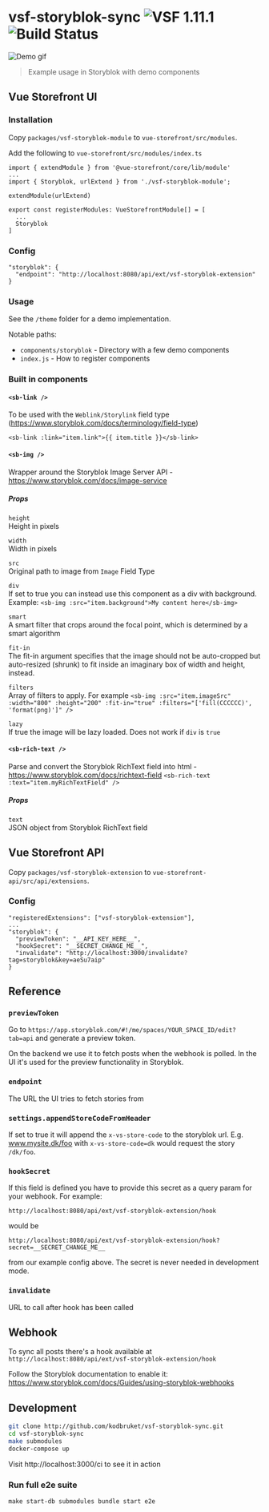 # vsf-storyblok-sync ![VSF 1.11.1][vsf badge] ![Build Status][build badge]

![Demo gif](demo.gif)

> Example usage in Storyblok with demo components

## Vue Storefront UI

### Installation

Copy `packages/vsf-storyblok-module` to `vue-storefront/src/modules`.

Add the following to `vue-storefront/src/modules/index.ts`

```
import { extendModule } from '@vue-storefront/core/lib/module'
...
import { Storyblok, urlExtend } from './vsf-storyblok-module';

extendModule(urlExtend)

export const registerModules: VueStorefrontModule[] = [
  ...
  Storyblok
]
```

### Config

```
"storyblok": {
  "endpoint": "http://localhost:8080/api/ext/vsf-storyblok-extension"
}
```

### Usage

See the `/theme` folder for a demo implementation.

Notable paths:

* `components/storyblok` - Directory with a few demo components
* `index.js` - How to register components

### Built in components

#### `<sb-link />`

To be used with the `Weblink/Storylink` field type (https://www.storyblok.com/docs/terminology/field-type)

`<sb-link :link="item.link">{{ item.title }}</sb-link>`

#### `<sb-img />`

Wrapper around the Storyblok Image Server API - https://www.storyblok.com/docs/image-service

##### Props
`height`  
Height in pixels

`width`  
Width in pixels

`src`  
Original path to image from `Image` Field Type

`div`  
If set to true you can instead use this component as a div with background. Example: `<sb-img :src="item.background">My content here</sb-img>`

`smart`  
A smart filter that crops around the focal point, which is determined by a smart algorithm

`fit-in`  
The fit-in argument specifies that the image should not be auto-cropped but auto-resized (shrunk) to fit inside an imaginary box of width and height, instead.

`filters`  
Array of filters to apply. For example `<sb-img :src="item.imageSrc" :width="800" :height="200" :fit-in="true" :filters="['fill(CCCCCC)', 'format(png)']" />`

`lazy`  
If true the image will be lazy loaded. Does not work if `div` is `true`

#### `<sb-rich-text />`

Parse and convert the Storyblok RichText field into html - https://www.storyblok.com/docs/richtext-field
`<sb-rich-text :text="item.myRichTextField" />`

##### Props
`text`  
JSON object from Storyblok RichText field

## Vue Storefront API

Copy `packages/vsf-storyblok-extension` to `vue-storefront-api/src/api/extensions`.

### Config

```
"registeredExtensions": ["vsf-storyblok-extension"],
...
"storyblok": {
  "previewToken": "__API_KEY_HERE__",
  "hookSecret": "__SECRET_CHANGE_ME__",
  "invalidate": "http://localhost:3000/invalidate?tag=storyblok&key=aeSu7aip"
}
```

## Reference

### `previewToken`

Go to `https://app.storyblok.com/#!/me/spaces/YOUR_SPACE_ID/edit?tab=api` and generate a preview token.

On the backend we use it to fetch posts when the webhook is polled. In the UI it's used for the preview functionality in Storyblok.

### `endpoint`

The URL the UI tries to fetch stories from

### `settings.appendStoreCodeFromHeader`

If set to true it will append the `x-vs-store-code` to the storyblok url. E.g. www.mysite.dk/foo with `x-vs-store-code=dk` would request the story `/dk/foo`.

### `hookSecret`

If this field is defined you have to provide this secret as a query param for your webhook. For example:

`http://localhost:8080/api/ext/vsf-storyblok-extension/hook`

would be

`http://localhost:8080/api/ext/vsf-storyblok-extension/hook?secret=__SECRET_CHANGE_ME__`

from our example config above. The secret is never needed in development mode.

### `invalidate`

URL to call after hook has been called

## Webhook

To sync all posts there's a hook available at `http://localhost:8080/api/ext/vsf-storyblok-extension/hook`

Follow the Storyblok documentation to enable it: https://www.storyblok.com/docs/Guides/using-storyblok-webhooks

## Development

```sh
git clone http://github.com/kodbruket/vsf-storyblok-sync.git
cd vsf-storyblok-sync
make submodules
docker-compose up
```

Visit http://localhost:3000/ci to see it in action

### Run full e2e suite

`make start-db submodules bundle start e2e`

[build badge]: https://github.com/kodbruket/vsf-storyblok-sync/workflows/Tests/badge.svg
[vsf badge]: https://img.shields.io/badge/VSF-1.11.1-brightgreen
